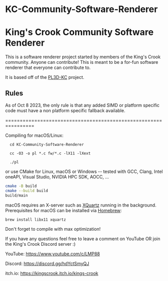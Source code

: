 # KC-Community-Software-Renderer
King's Crook Community Software Renderer
================================================================

This is a software renderer project started by members of the King's Crook community.
Anyone can contribute! This is meant to be a for-fun software renderer that everyone can contribute to.

It is based off of the [PL3D-KC](https://github.com/LMP88959/PL3D-KC) project.

## Rules  
As of Oct 8 2023, the only rule is that any added SIMD or platform specific code must have a non platform specific fallback available.

================================================================

Compiling for macOS/Linux:
```
  cd KC-Community-Software-Renderer

  cc -O3 -o pl *.c fw/*.c -lX11 -lXext

  ./pl
```

or use CMake for Linux, macOS or Windows -- tested with GCC, Clang, Intel oneAPI, Visual Studio, NVIDIA HPC SDK, AOCC, ...

```sh
cmake -B build
cmake --build build
build/main
```

macOS requires an X-server such as [XQuartz](https://www.xquartz.org/) running in the background.
Prerequisites for macOS can be installed via [Homebrew](https://brew.sh):

```sh
brew install libx11 xquartz
```

Don't forget to compile with max optimization!

If you have any questions feel free to leave a comment on YouTube OR
join the King's Crook Discord server :)

YouTube: https://www.youtube.com/c/LMP88

Discord: https://discord.gg/hdYctSmyQJ

itch.io: https://kingscrook.itch.io/kings-crook
